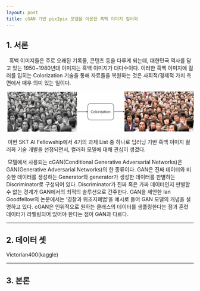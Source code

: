 ```yaml
---
layout: post
title: cGAN 기반 pix2pix 모델을 이용한 흑백 이미지 컬러화
---
```


## 1. 서론
 &nbsp;&nbsp;흑백 이미지들은 주로 오래된 기록물, 콘텐츠 등을 다루게 되는데, 대한민국 역사를 담고 있는 1950~1980년대 이미지는 흑백 이미지가 대다수이다. 이러한 흑백 이미지에 컬러를 입히는 Colorization 기술을 통해 자료들을 복원하는 것은 사회적/경제적 가치 측면에서 매우 의미 있는 일이다. 

 ![Colorization](./_images/image1.png)

 &nbsp;이번 SKT AI Fellowship에서 4기의 과제 List 중 하나로 딥러닝 기반 흑백 이미지 컬러화 기술 개발을 선정되면서, 컬러화 모델에 대해 관심이 생겼다. 

 &nbsp;모델에서 사용되는 cGAN(Conditional Generative Adversarial Networks)은 GAN(Generative Adversarial Networks)의 한 종류이다. GAN은 진짜 데이터와 비슷한 데이터를 생성하는 Generator와 generator가 생성한 데이터를 판별하는 Discriminator로 구성되어 있다. Discriminator가 진짜 혹은 가짜 데이터인지 판별할 수 없는 경계가 GAN에서의 최적의 솔루션으로 간주한다. GAN을 제안한 Ian Goodfellow의 논문에서는 ‘경찰과 위조지폐범’을 예시로 들어 GAN 모델의 개념을 설명하고 있다. cGAN은 인위적으로 원하는 클래스의 데이터를 샘플링한다는 점과 훈련 데이터가 라벨링되어 있어야 한다는 점이 GAN과 다르다. 

---

## 2. 데이터 셋
 Victorian400(kaggle)

---

## 3. 본론